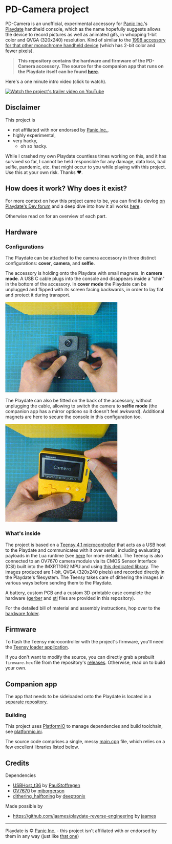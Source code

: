 # PD-Camera project

PD-Camera is an unofficial, experimental accessory for [Panic Inc.](https://panic.com/)'s [Playdate](https://play.date) handheld console, which as the name hopefully suggests allows the device to record pictures as well as animated gifs, in whopping  1-bit color and QVGA (320x240) resolution. Kind of similar to the [1998 accessory for that other monochrome handheld device](https://en.wikipedia.org/wiki/Game_Boy_Camera) (which has 2-bit color and fewer pixels).

> **This repository contains the hardware and firmware of the PD-Camera accessory. The source for the companion app that runs on the Playdate itself can be found [here](https://github.com/t0mg/pd-camera-app).**

Here's a one minute intro video (click to watch).

[![Watch the project's trailer video on YouTube](https://img.youtube.com/vi/sbAL9xYFmcQ/0.jpg)](https://www.youtube.com/watch?v=sbAL9xYFmcQ)

## Disclaimer

This project is 
- not affiliated with nor endorsed by [Panic Inc.](https://panic.com/), 
- highly experimental,
- very hacky,
   - oh so hacky.

While I crashed my own Playdate countless times working on this, and it has survived so far, I cannot be held responsible for any damage, data loss, bad selfie, pandemic, etc. that might occur to you while playing with this project. Use this at your own risk. Thanks ❤️.

## How does it work? Why does it exist?

For more context on how this project came to be, you can find its devlog [on Playdate's Dev forum](https://devforum.play.date/t/playdate-oneil-camera/11043) and a deep dive into how it all works [here](dive.md).

Otherwise read on for an overview of each part.

## Hardware

### Configurations

The Playdate can be attached to the camera accessory in three distinct configurations: **cover**, **camera**, and **selfie**.

The accessory is holding onto the Playdate with small magnets. In **camera mode**. A USB C cable plugs into the console and disappears inside a "chin" in the bottom of the accessory. In **cover mode** the Playdate can be unplugged and flipped with its screen facing backwards, in order to lay flat and protect it during transport.

![Transforming from cover mode to camera mode](images/cover-mode.gif)

The Playdate can also be fitted on the back of the accessory, without unplugging the cable, allowing to switch the camera to **selfie mode** (the companion app has a mirror optiono so it doesn't feel awkward). Additional magnets are here to secure the console in this configuration too.

![Switching to selfie mode](images/selfie-mode.gif)

### What's inside

The project is based on a [Teensy 4.1 microcontroller](https://www.pjrc.com/store/teensy41.html) that acts as a USB host to the Playdate and communicates with it over serial, including evaluating payloads in the Lua runtime (see [here](https://github.com/jaames/playdate-reverse-engineering/blob/main/usb/usb.md) for more details). The Teensy is also connected to an OV7670 camera module via its CMOS Sensor Interface (CSI) built into the IMXRT1062 MPU and using [this dedicated library](https://github.com/mjborgerson/OV7670). The images produced are 1-bit, QVGA (320x240 pixels) and recorded directly in the Playdate's filesystem. The Teensy takes care of dithering the images in various ways before sending them to the Playdate.

A battery, custom PCB and a custom 3D-printable case complete the hardware ([gerber](hardware/pcb) and [stl](hardware/case) files are provided in this repository).

For the detailed bill of material and assembly instructions, hop over to the [hardware folder](/hardware/).

## Firmware

To flash the Teensy microcontroller with the project's firmware, you'll need the [Teensy loader application](https://www.pjrc.com/teensy/loader.html). 

If you don't want to modify the source, you can directly grab a prebuilt `firmware.hex` file from the repository's [releases](https://github.com/t0mg/pd-camera/releases). Otherwise, read on to build your own.

## Companion app

The app that needs to be sideloaded onto the Playdate is located in a [separate repository](https://github.com/t0mg/pd-camera-app).

### Building

This project uses [PlatformIO](https://platformio.org/) to manage dependencies and build toolchain, see [platformio.ini](platformio.ini).

The source code comprises a single, messy [main.cpp](src/main.cpp) file, which relies on a few excellent libraries listed below.

## Credits

Dependencies
  -	[USBHost_t36](https://github.com/PaulStoffregen/USBHost_t36) by 
  [PaulStoffregen](https://github.com/PaulStoffregen)
  - [OV7670](https://github.com/mjborgerson/OV7670) by [mjborgerson](https://github.com/mjborgerson)
  - [dithering_halftoning](https://github.com/deeptronix/dithering_halftoning) by [deeptronix](https://github.com/deeptronix)

Made possible by
- https://github.com/jaames/playdate-reverse-engineering by [jaames](https://github.com/jaames)

 ----

 Playdate is © [Panic Inc.](https://panic.com/) - this project isn't affiliated with or endorsed by them in any way (just like [that one](https://github.com/jaames/playdate-reverse-engineering))
